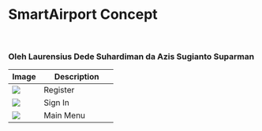 <h1>SmartAirport Concept</h1> 
<br> <h3>Oleh Laurensius Dede Suhardiman da Azis Sugianto Suparman</h3>

<table>
  <thead>
    <tr>
      <th width="30%">Image</th>
      <th width="70%">Description</th>
    </tr>
  </thead>
  <tbody>
    <tr>
      <td><img src="https://bintank23.files.wordpress.com/2018/11/image_-6.jpg"></td>
      <td valign="top">Register</td>
    </tr>
    <tr>
      <td><img src="https://bintank23.files.wordpress.com/2018/11/image_-5.jpg"></td>
      <td valign="top">Sign In</td>
    </tr>
    <tr>
      <td><img src="https://bintank23.files.wordpress.com/2018/11/image_-7.jpg"></td>
      <td valign="top">Main Menu</td>
    </tr>
  </tbody>
</table>
  
